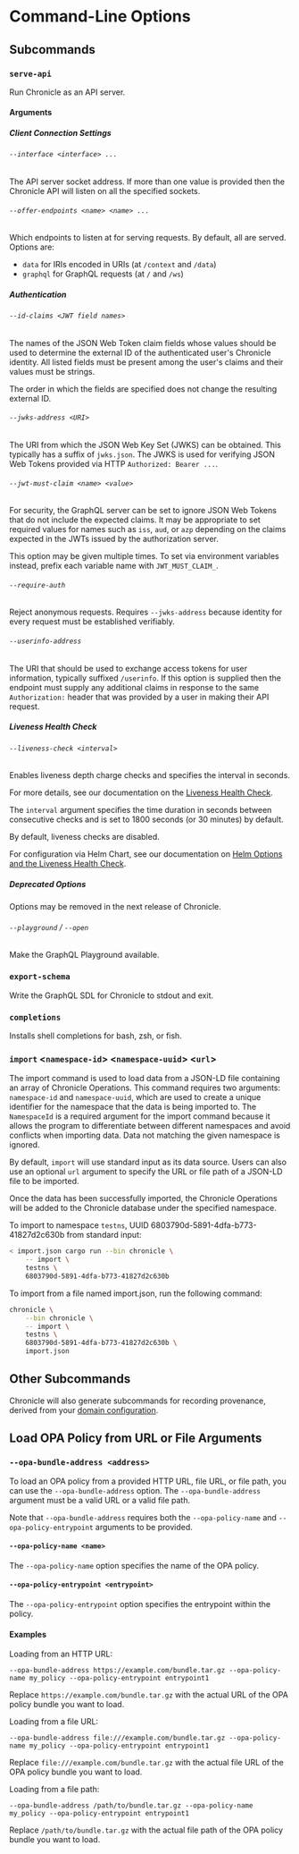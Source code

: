 # Command-Line Options

## Subcommands

### `serve-api`

Run Chronicle as an API server.

#### Arguments

##### Client Connection Settings

###### `--interface <interface> ...`

The API server socket address. If more than one value is provided then the
Chronicle API will listen on all the specified sockets.

###### `--offer-endpoints <name> <name> ...`

Which endpoints to listen at for serving requests. By default, all are served.
Options are:

- `data` for IRIs encoded in URIs (at `/context` and `/data`)
- `graphql` for GraphQL requests (at `/` and `/ws`)

##### Authentication

###### `--id-claims <JWT field names>`

The names of the JSON Web Token claim fields whose values should be used to
determine the external ID of the authenticated user's Chronicle identity. All
listed fields must be present among the user's claims and their values must
be strings.

The order in which the fields are specified does not change the resulting
external ID.

###### `--jwks-address <URI>`

The URI from which the JSON Web Key Set (JWKS) can be obtained.
This typically has a suffix of `jwks.json`.
The JWKS is used for verifying JSON Web Tokens provided via HTTP
`Authorized: Bearer ...`.

###### `--jwt-must-claim <name> <value>`

For security, the GraphQL server can be set to ignore JSON Web Tokens that
do not include the expected claims. It may be appropriate to set required
values for names such as `iss`, `aud`, or `azp` depending on the claims
expected in the JWTs issued by the authorization server.

This option may be given multiple times. To set via environment variables
instead, prefix each variable name with `JWT_MUST_CLAIM_`.

###### `--require-auth`

Reject anonymous requests. Requires `--jwks-address` because identity for
every request must be established verifiably.

###### `--userinfo-address`

The URI that should be used to exchange access tokens for user information,
typically suffixed `/userinfo`. If this option is supplied then the endpoint
must supply any additional claims in response to the same `Authorization:`
header that was provided by a user in making their API request.

##### Liveness Health Check

###### `--liveness-check <interval>`

Enables liveness depth charge checks and specifies the interval in seconds.

For more details, see our documentation on the
[Liveness Health Check](./health-checks-and-testing.md#liveness-health-check).

The `interval` argument specifies the time duration in seconds between
consecutive checks and is set to 1800 seconds (or 30 minutes) by default.

By default, liveness checks are disabled.

For configuration via Helm Chart, see our documentation on
[Helm Options and the Liveness Health Check](./helm-options.md#liveness-health-check).

##### Deprecated Options

Options may be removed in the next release of Chronicle.

###### `--playground` / `--open`

Make the GraphQL Playground available.

### `export-schema`

Write the GraphQL SDL for Chronicle to stdout and exit.

### `completions`

Installs shell completions for bash, zsh, or fish.

### `import` <`namespace-id`> <`namespace-uuid`> <`url`>

The import command is used to load data from a JSON-LD file containing an
array of Chronicle Operations. This command requires two arguments:
`namespace-id` and `namespace-uuid`, which are used to create a unique
identifier for the namespace that the data is being imported to. The
`NamespaceId` is a required argument for the import command because it
allows the program to differentiate between different namespaces and avoid
conflicts when importing data. Data not matching the given namespace is
ignored.

By default, `import` will use standard input as its data source. Users can
also use an optional `url` argument to specify the URL or file path of a
JSON-LD file to be imported.

Once the data has been successfully imported, the Chronicle Operations will
be added to the Chronicle database under the specified namespace.

To import to namespace `testns`, UUID 6803790d-5891-4dfa-b773-41827d2c630b
from standard input:

```bash
< import.json cargo run --bin chronicle \
    -- import \
    testns \
    6803790d-5891-4dfa-b773-41827d2c630b
```

To import from a file named import.json, run the following command:

```bash
chronicle \
    --bin chronicle \
    -- import \
    testns \
    6803790d-5891-4dfa-b773-41827d2c630b \
    import.json
```

## Other Subcommands

Chronicle will also generate subcommands for recording provenance, derived from
your [domain configuration](./domain_modeling.md).

## Load OPA Policy from URL or File Arguments

### `--opa-bundle-address <address>`

To load an OPA policy from a provided HTTP URL, file URL, or file path, you can
use the `--opa-bundle-address` option. The `--opa-bundle-address` argument must
be a valid URL or a valid file path.

Note that `--opa-bundle-address` requires both the `--opa-policy-name` and
`--opa-policy-entrypoint` arguments to be provided.

#### `--opa-policy-name <name>`

The `--opa-policy-name` option specifies the name of the OPA policy.

#### `--opa-policy-entrypoint <entrypoint>`

The `--opa-policy-entrypoint` option specifies the entrypoint within the policy.

#### Examples

Loading from an HTTP URL:

```text
--opa-bundle-address https://example.com/bundle.tar.gz --opa-policy-name my_policy --opa-policy-entrypoint entrypoint1
```

Replace `https://example.com/bundle.tar.gz` with the actual URL of the OPA policy
bundle you want to load.

Loading from a file URL:

```text
--opa-bundle-address file:///example.com/bundle.tar.gz --opa-policy-name my_policy --opa-policy-entrypoint entrypoint1
```

Replace `file:///example.com/bundle.tar.gz` with the actual file URL of the OPA
policy bundle you want to load.

Loading from a file path:

```text
--opa-bundle-address /path/to/bundle.tar.gz --opa-policy-name my_policy --opa-policy-entrypoint entrypoint1
```

Replace `/path/to/bundle.tar.gz` with the actual file path of the OPA policy
bundle you want to load.
